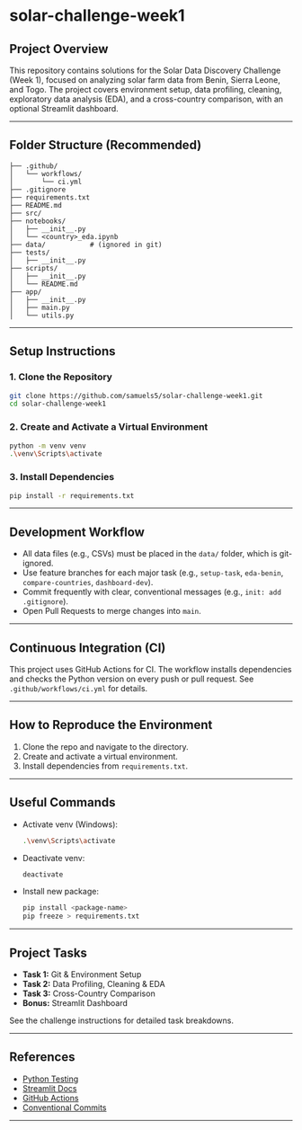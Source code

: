 # solar-challenge-week1

## Project Overview

This repository contains solutions for the Solar Data Discovery Challenge (Week 1), focused on analyzing solar farm data from Benin, Sierra Leone, and Togo. The project covers environment setup, data profiling, cleaning, exploratory data analysis (EDA), and a cross-country comparison, with an optional Streamlit dashboard.

---

## Folder Structure (Recommended)

```
├── .github/
│   └── workflows/
│       └── ci.yml
├── .gitignore
├── requirements.txt
├── README.md
├── src/
├── notebooks/
│   ├── __init__.py
│   └── <country>_eda.ipynb
├── data/           # (ignored in git)
├── tests/
│   ├── __init__.py
├── scripts/
│   ├── __init__.py
│   └── README.md
├── app/
│   ├── __init__.py
│   ├── main.py
│   └── utils.py
```

---

## Setup Instructions

### 1. Clone the Repository

```sh
git clone https://github.com/samuels5/solar-challenge-week1.git
cd solar-challenge-week1
```

### 2. Create and Activate a Virtual Environment

```sh
python -m venv venv
.\venv\Scripts\activate
```

### 3. Install Dependencies

```sh
pip install -r requirements.txt
```

---

## Development Workflow

- All data files (e.g., CSVs) must be placed in the `data/` folder, which is git-ignored.
- Use feature branches for each major task (e.g., `setup-task`, `eda-benin`, `compare-countries`, `dashboard-dev`).
- Commit frequently with clear, conventional messages (e.g., `init: add .gitignore`).
- Open Pull Requests to merge changes into `main`.

---

## Continuous Integration (CI)

This project uses GitHub Actions for CI. The workflow installs dependencies and checks the Python version on every push or pull request. See `.github/workflows/ci.yml` for details.

---

## How to Reproduce the Environment

1. Clone the repo and navigate to the directory.
2. Create and activate a virtual environment.
3. Install dependencies from `requirements.txt`.

---

## Useful Commands

- Activate venv (Windows):
  ```sh
  .\venv\Scripts\activate
  ```
- Deactivate venv:
  ```sh
  deactivate
  ```
- Install new package:
  ```sh
  pip install <package-name>
  pip freeze > requirements.txt
  ```

---

## Project Tasks

- **Task 1:** Git & Environment Setup
- **Task 2:** Data Profiling, Cleaning & EDA
- **Task 3:** Cross-Country Comparison
- **Bonus:** Streamlit Dashboard

See the challenge instructions for detailed task breakdowns.

---

## References

- [Python Testing](https://realpython.com/python-testing/)
- [Streamlit Docs](https://docs.streamlit.io/)
- [GitHub Actions](https://docs.github.com/en/actions)
- [Conventional Commits](https://www.conventionalcommits.org/en/v1.0.0/)

---

